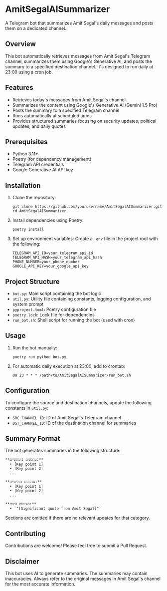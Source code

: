 # AmitSegalAISummarizer

A Telegram bot that summarizes Amit Segal's daily messages and posts them on a dedicated channel.

## Overview

This bot automatically retrieves messages from Amit Segal's Telegram channel, summarizes them using Google's Generative AI, and posts the summary to a specified destination channel. It's designed to run daily at 23:00 using a cron job.

## Features

- Retrieves today's messages from Amit Segal's channel
- Summarizes the content using Google's Generative AI (Gemini 1.5 Pro)
- Posts the summary to a specified Telegram channel
- Runs automatically at scheduled times
- Provides structured summaries focusing on security updates, political updates, and daily quotes

## Prerequisites

- Python 3.11+
- Poetry (for dependency management)
- Telegram API credentials
- Google Generative AI API key

## Installation

1. Clone the repository:
   ```
   git clone https://github.com/yourusername/AmitSegalAISummarizer.git
   cd AmitSegalAISummarizer
   ```

2. Install dependencies using Poetry:
   ```
   poetry install
   ```

3. Set up environment variables:
   Create a `.env` file in the project root with the following:
   ```
   TELEGRAM_API_ID=your_telegram_api_id
   TELEGRAM_API_HASH=your_telegram_api_hash
   PHONE_NUMBER=your_phone_number
   GOOGLE_API_KEY=your_google_api_key
   ```

## Project Structure

- `bot.py`: Main script containing the bot logic
- `util.py`: Utility file containing constants, logging configuration, and system prompt
- `pyproject.toml`: Poetry configuration file
- `poetry.lock`: Lock file for dependencies
- `run_bot.sh`: Shell script for running the bot (used with cron)

## Usage

1. Run the bot manually:
   ```
   poetry run python bot.py
   ```

2. For automatic daily execution at 23:00, add to crontab:
   ```
   00 23 * * * /path/to/AmitSegalAISummarizer/run_bot.sh
   ```

## Configuration

To configure the source and destination channels, update the following constants in `util.py`:

- `SRC_CHANNEL_ID`: ID of Amit Segal's Telegram channel
- `DST_CHANNEL_ID`: ID of the destination channel for summaries

## Summary Format

The bot generates summaries in the following structure:

```
**עדכונים ביטחוניים:**
  • [Key point 1]
  • [Key point 2]
  ...

**עדכונים פוליטיים:**
  • [Key point 1]
  • [Key point 2]
  ...

**הציטוט היומי:**
  • `"[Significant quote from Amit Segal]"`
```

Sections are omitted if there are no relevant updates for that category.

## Contributing

Contributions are welcome! Please feel free to submit a Pull Request.

## Disclaimer

This bot uses AI to generate summaries. The summaries may contain inaccuracies. Always refer to the original messages in Amit Segal's channel for the most accurate information.